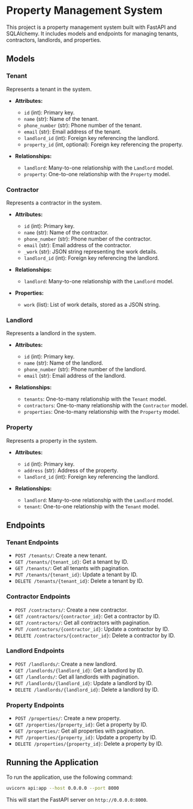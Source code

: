 # Property Management System

This project is a property management system built with FastAPI and SQLAlchemy. It includes models and endpoints for managing tenants, contractors, landlords, and properties.

## Models

### Tenant

Represents a tenant in the system.

- **Attributes:**

  - `id` (int): Primary key.
  - `name` (str): Name of the tenant.
  - `phone_number` (str): Phone number of the tenant.
  - `email` (str): Email address of the tenant.
  - `landlord_id` (int): Foreign key referencing the landlord.
  - `property_id` (int, optional): Foreign key referencing the property.

- **Relationships:**
  - `landlord`: Many-to-one relationship with the `Landlord` model.
  - `property`: One-to-one relationship with the `Property` model.

### Contractor

Represents a contractor in the system.

- **Attributes:**

  - `id` (int): Primary key.
  - `name` (str): Name of the contractor.
  - `phone_number` (str): Phone number of the contractor.
  - `email` (str): Email address of the contractor.
  - `_work` (str): JSON string representing the work details.
  - `landlord_id` (int): Foreign key referencing the landlord.

- **Relationships:**

  - `landlord`: Many-to-one relationship with the `Landlord` model.

- **Properties:**
  - `work` (list): List of work details, stored as a JSON string.

### Landlord

Represents a landlord in the system.

- **Attributes:**

  - `id` (int): Primary key.
  - `name` (str): Name of the landlord.
  - `phone_number` (str): Phone number of the landlord.
  - `email` (str): Email address of the landlord.

- **Relationships:**
  - `tenants`: One-to-many relationship with the `Tenant` model.
  - `contractors`: One-to-many relationship with the `Contractor` model.
  - `properties`: One-to-many relationship with the `Property` model.

### Property

Represents a property in the system.

- **Attributes:**

  - `id` (int): Primary key.
  - `address` (str): Address of the property.
  - `landlord_id` (int): Foreign key referencing the landlord.

- **Relationships:**
  - `landlord`: Many-to-one relationship with the `Landlord` model.
  - `tenant`: One-to-one relationship with the `Tenant` model.

## Endpoints

### Tenant Endpoints

- `POST /tenants/`: Create a new tenant.
- `GET /tenants/{tenant_id}`: Get a tenant by ID.
- `GET /tenants/`: Get all tenants with pagination.
- `PUT /tenants/{tenant_id}`: Update a tenant by ID.
- `DELETE /tenants/{tenant_id}`: Delete a tenant by ID.

### Contractor Endpoints

- `POST /contractors/`: Create a new contractor.
- `GET /contractors/{contractor_id}`: Get a contractor by ID.
- `GET /contractors/`: Get all contractors with pagination.
- `PUT /contractors/{contractor_id}`: Update a contractor by ID.
- `DELETE /contractors/{contractor_id}`: Delete a contractor by ID.

### Landlord Endpoints

- `POST /landlords/`: Create a new landlord.
- `GET /landlords/{landlord_id}`: Get a landlord by ID.
- `GET /landlords/`: Get all landlords with pagination.
- `PUT /landlords/{landlord_id}`: Update a landlord by ID.
- `DELETE /landlords/{landlord_id}`: Delete a landlord by ID.

### Property Endpoints

- `POST /properties/`: Create a new property.
- `GET /properties/{property_id}`: Get a property by ID.
- `GET /properties/`: Get all properties with pagination.
- `PUT /properties/{property_id}`: Update a property by ID.
- `DELETE /properties/{property_id}`: Delete a property by ID.

## Running the Application

To run the application, use the following command:

```bash
uvicorn api:app --host 0.0.0.0 --port 8000
```

This will start the FastAPI server on `http://0.0.0.0:8000`.
